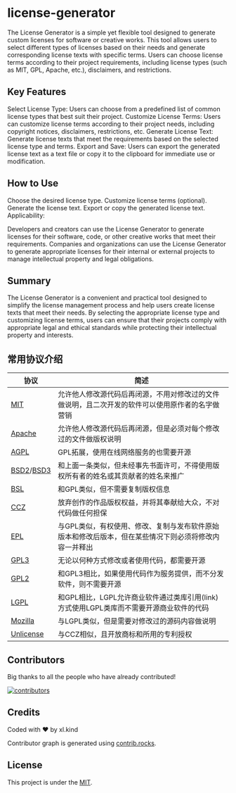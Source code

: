 # license-generator
The License Generator is a simple yet flexible tool designed to generate custom licenses for software or creative works. This tool allows users to select different types of licenses based on their needs and generate corresponding license texts with specific terms. Users can choose license terms according to their project requirements, including license types (such as MIT, GPL, Apache, etc.), disclaimers, and restrictions.

## Key Features

Select License Type: Users can choose from a predefined list of common license types that best suit their project.
Customize License Terms: Users can customize license terms according to their project needs, including copyright notices, disclaimers, restrictions, etc.
Generate License Text: Generate license texts that meet the requirements based on the selected license type and terms.
Export and Save: Users can export the generated license text as a text file or copy it to the clipboard for immediate use or modification.

## How to Use

Choose the desired license type.
Customize license terms (optional).
Generate the license text.
Export or copy the generated license text.
Applicability:

Developers and creators can use the License Generator to generate licenses for their software, code, or other creative works that meet their requirements.
Companies and organizations can use the License Generator to generate appropriate licenses for their internal or external projects to manage intellectual property and legal obligations.

## Summary

The License Generator is a convenient and practical tool designed to simplify the license management process and help users create license texts that meet their needs. By selecting the appropriate license type and customizing license terms, users can ensure that their projects comply with appropriate legal and ethical standards while protecting their intellectual property and interests.

## 常用协议介绍

| 协议                                                                                                                  | 简述                                                   |
| ------------------------------------------------------------------------------------------------------------------- | ---------------------------------------------------- |
| [MIT](https://choosealicense.com/licenses/mit/)                                                                     | 允许他人修改源代码后再闭源，不用对修改过的文件做说明，且二次开发的软件可以使用原作者的名字做营销     |
| [Apache](https://choosealicense.com/licenses/apache-2.0/)                                                           | 允许他人修改源代码后再闭源，但是必须对每个修改过的文件做版权说明                     |
| [AGPL](https://choosealicense.com/licenses/agpl-3.0/)                                                               | GPL拓展，使用在线网络服务的也需要开源                                 |
| [BSD2](https://choosealicense.com/licenses/bsd-2-clause/)/[BSD3](https://choosealicense.com/licenses/bsd-3-clause/) | 和上面一条类似，但未经事先书面许可，不得使用版权所有者的姓名或其贡献者的姓名来推广            |
| [BSL](https://choosealicense.com/licenses/bsl-1.0/)                                                                 | 和GPL类似，但不需要复制版权信息                                    |
| [CCZ](https://choosealicense.com/licenses/cc0-1.0/)                                                                 | 放弃创作的作品版权权益，并将其奉献给大众，不对代码做任何担保                       |
| [EPL](https://opensource.org/license/EPL-2.0)                                                                       | 与GPL类似，有权使用、修改、复制与发布软件原始版本和修改后版本，但在某些情况下则必须将修改内容一并释出 |
| [GPL3](https://choosealicense.com/licenses/gpl-3.0/)                                                                | 无论以何种方式修改或者使用代码，都需要开源                                |
| [GPL2](https://choosealicense.com/licenses/lgpl-2.0/)                                                               | 和GPL3相比，如果使用代码作为服务提供，而不分发软件，则不需要开源                   |
| [LGPL](https://choosealicense.com/licenses/lgpl-3.0/)                                                               | 和GPL相比，LGPL允许商业软件通过类库引用(link)方式使用LGPL类库而不需要开源商业软件的代码 |
| [Mozilla](https://choosealicense.com/licenses/mpl-2.0/)                                                             | 与LGPL类似，但是需要对修改过的源码内容做说明                             |
| [Unlicense](https://choosealicense.com/licenses/unlicense/)                                                         | 与CCZ相似，且开放商标和所用的专利授权                                 |

## Contributors

Big thanks to all the people who have already contributed!

[![contributors](https://contrib.rocks/image?repo=Xuanle06/license-generator)](https://github.com/Xuanle06/license-generator/graphs/contributors)

## Credits

Coded with ❤️ by xl.kind

Contributor graph is generated using [contrib.rocks](https://contrib.rocks/preview?repo=Xuanle06%2Flicense-generator).

## License

This project is under the [MIT](LICENSE).
